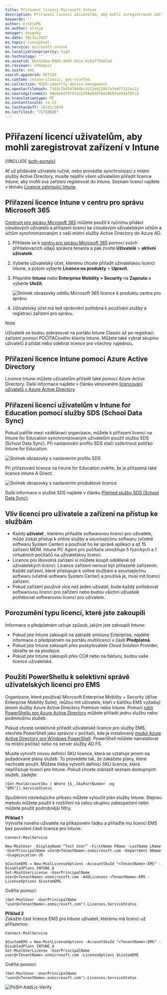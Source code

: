 ```yaml
---
title: Přiřazení licencí Microsoft Intune
description: Přiřazení licencí uživatelům, aby mohli zaregistrovat zařízení v Intune
keywords: ''
author: ErikjeMS
ms.author: erikje
manager: dougeby
ms.date: 10/31/2017
ms.topic: conceptual
ms.service: microsoft-intune
ms.localizationpriority: high
ms.technology: ''
ms.assetid: bb4314ea-88b5-44d3-92ce-4c6aff0587a4
ms.reviewer: chmaguir
ms.suite: ems
search.appverid: MET150
ms.custom: intune-classic; get-started
ms.collection: M365-identity-device-management
ms.openlocfilehash: 7183c7b4547b04bc3212e02205fa7e0f7312a113
ms.sourcegitcommit: 88b6e6d70f5fa15708e640f6e20b97a442ef07c5
ms.translationtype: MT
ms.contentlocale: cs-CZ
ms.lasthandoff: 10/02/2019
ms.locfileid: "71732026"
---
```

# <a name="assign-licenses-to-users-so-they-can-enroll-devices-in-intune"></a>Přiřazení licencí uživatelům, aby mohli zaregistrovat zařízení v Intune

[!INCLUDE [both-portals](../../intune-classic/includes/note-for-both-portals.md)]

Ať už přidáváte uživatele ručně, nebo provádíte synchronizaci z místní služby Active Directory, musíte nejdřív všem uživatelům přiřadit licence Intune, aby mohli svá zařízení registrovat do Intune. Seznam licencí najdete v tématu [Licence zahrnující Intune](../licenses.md).

## <a name="assign-an-intune-license-in-the-microsoft-365-admin-center"></a>Přiřazení licence Intune v centru pro správu Microsoft 365

[Centrum pro správu Microsoft 365](http://go.microsoft.com/fwlink/p/?LinkId=698854) můžete použít k ručnímu přidání cloudových uživatelů a přiřazení licencí ke cloudovým uživatelským účtům a účtům synchronizovaným z vaší místní služby Active Directory do Azure AD.

1. Přihlaste se k [centru pro správu Microsoft 365](http://go.microsoft.com/fwlink/p/?LinkId=698854) pomocí svých přihlašovacích údajů správce tenanta a pak zvolte **Uživatelé** > **aktivní uživatelé**.

2. Vyberte uživatelský účet, kterému chcete přiřadit uživatelskou licenci Intune, a potom vyberte **Licence na produkty** > **Upravit**.

3. Přepněte **Intune** nebo **Enterprise Mobility + Security** na **Zapnuto** a vyberte **Uložit**.

   ![Snímek obrazovky oddílu Microsoft 365 licence k produktu centra pro správu](./media/licenses-assign/office-assign-license.png)

4. Uživatelský účet má teď oprávnění potřebná k používání služby a registraci zařízení pro správu.

> [!NOTE]
> Uživatelé se budou zobrazovat na portálu Intune Classic až po registraci zařízení pomocí POČÍTAČového klienta Intune. Můžete také vybrat skupinu uživatelů a přidat nebo odebrat licence pro všechny najednou.

## <a name="assign-an-intune-license-by-using-azure-active-directory"></a>Přiřazení licence Intune pomocí Azure Active Directory

Licence Intune můžete uživatelům přiřadit také pomocí Azure Active Directory. Další informace najdete v článku věnovaném [licencování uživatelů v Azure Active Directory](https://docs.microsoft.com/azure/active-directory/active-directory-licensing-group-assignment-azure-portal). 

## <a name="use-school-data-sync-to-assign-licenses-to-users-in-intune-for-education"></a>Přiřazení licencí uživatelům v Intune for Education pomocí služby SDS (School Data Sync)
Pokud patříte mezi vzdělávací organizace, můžete k přiřazení licencí na Intune for Education synchronizovaným uživatelům použít službu SDS (School Data Sync). Při nastavování profilu SDS stačí zaškrtnout políčko Intune for Education.  

![Snímek obrazovky s nastavením profilu SDS](./media/licenses-assign/i4e-sds-profile-setup-setting.png)

Při přiřazování licence na Intune for Education ověřte, že je přiřazená také licence Intune A Direct.

![Snímek obrazovky s nastavením produktové licence](./media/licenses-assign/i4e-set-licenses.png)

Další informace o službě SDS najdete v článku [Přehled služby SDS (School Data Sync)](https://support.office.com/article/Overview-of-School-Data-Sync-and-Classroom-f3d1147b-4ade-4905-8518-508e729f2e91).

## <a name="how-user-and-device-licenses-affect-access-to-services"></a>Vliv licencí pro uživatele a zařízení na přístup ke službám
* Každý **uživatel** , kterému přiřadíte softwarovou licenci pro uživatele, může získat přístup k online služby a souvisejícímu softwaru (včetně softwaru System Center) a používat ho ke správě aplikací a až 15 zařízení MDM. Intune PC Agent pro počítače umožňuje 5 fyzických a 1 virtuálních počítačů na uživatelskou licenci.
* Licence pro libovolná zařízení si můžete koupit odděleně od uživatelských licencí. Licence zařízení nemusí být přiřazené zařízením. Každé zařízení, které přistupuje k online službám a souvisejícímu softwaru (včetně softwaru System Center) a používá je, musí mít licenci zařízení.
* Pokud zařízení používá více než jeden uživatel, bude každý potřebovat softwarovou licenci pro zařízení nebo budou všichni uživatelé potřebovat softwarovou licenci pro uživatele.

## <a name="understanding-the-type-of-licenses-you-have-purchased"></a>Porozumění typu licencí, které jste zakoupili

Informace o předplatném určuje způsob, jakým jste zakoupili Intune:

- Pokud jste Intune zakoupili na základě smlouvy Enterprise, najdete informace o předplatném na portálu multilicencí v části **Předplatná**.
- Pokud jste Intune zakoupili přes poskytovatele Cloud Solution Provider, obraťte se na prodejce.
- Pokud jste Intune zakoupili přes CC# nebo na fakturu, budou vaše licence uživatelské.




## <a name="use-powershell-to-selectively-manage-ems-user-licenses"></a>Použití PowerShellu k selektivní správě uživatelských licencí pro EMS
Organizace, které používají Microsoft Enterprise Mobility + Security (dříve Enterprise Mobility Suite), můžou mít uživatele, kteří v balíčku EMS vyžadují jenom služby Azure Active Directory Premium nebo Intune. Pomocí [rutin PowerShellu pro Azure Active Directory](https://msdn.microsoft.com/library/jj151815.aspx) můžete přiřadit jednu službu nebo podmnožinu služeb.

Pokud chcete selektivně přiřadit uživatelské licence pro služby EMS, otevřete PowerShell jako správce v počítači, kde je instalovaný [modul Azure Active Directory pro Windows PowerShell](https://msdn.microsoft.com/library/jj151815.aspx#bkmk_installmodule). PowerShell můžete nainstalovat na místní počítač nebo na server služby AD FS.

Musíte vytvořit novou definici SKU licence, která se vztahuje jenom na požadované plány služeb. To provedete tak, že zakážete plány, které nechcete použít. Můžete třeba vytvořit definici SKU licence, která nepřiřazuje licenci pro Intune. Pokud chcete zobrazit seznam dostupných služeb, zadejte:

    (Get-MsolAccountSku | Where {$_.SkuPartNumber -eq "EMS"}).ServiceStatus

Spuštěním následujícího příkazu můžete vyloučit plán služby Intune. Stejnou metodu můžete použít k rozšíření na celou skupinu zabezpečení nebo můžete použít podrobnější filtry.

**Příklad 1**<br>
Vytvořte nového uživatele na příkazovém řádku a přiřaďte mu licenci EMS bez povolení části licence pro Intune:

    Connect-MsolService

    New-MsolUser -DisplayName “Test User” -FirstName FName -LastName LName -UserPrincipalName user@<TenantName>.onmicrosoft.com –Department DName -UsageLocation US

    $CustomEMS = New-MsolLicenseOptions -AccountSkuId "<TenantName>:EMS" -DisabledPlans INTUNE_A
    Set-MsolUserLicense -UserPrincipalName user@<TenantName>.onmicrosoft.com -AddLicenses <TenantName>:EMS -LicenseOptions $CustomEMS


Ověřte pomocí:

    (Get-MsolUser -UserPrincipalName "user@<TenantName>.onmicrosoft.com").Licenses.ServiceStatus

**Příklad 2**<br>
Zakažte část licence EMS pro Intune uživateli, kterému má licenci už přiřazenou:

    Connect-MsolService

    $CustomEMS = New-MsolLicenseOptions -AccountSkuId "<TenantName>:EMS" -DisabledPlans INTUNE_A
    Set-MsolUserLicense -UserPrincipalName user@<TenantName>.onmicrosoft.com -LicenseOptions $CustomEMS

Ověřte pomocí:

    (Get-MsolUser -UserPrincipalName "user@<TenantName>.onmicrosoft.com").Licenses.ServiceStatus

![PoSH-AddLic-Verify](./media/licenses-assign/posh-addlic-verify.png)
